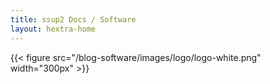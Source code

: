 ```yaml
---
title: ssup2 Docs / Software
layout: hextra-home
---
```


{{< figure src="/blog-software/images/logo/logo-white.png" width="300px" >}}
